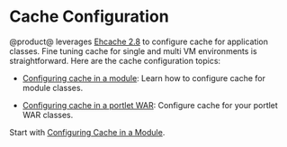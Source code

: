 # Cache Configuration [](id=cache-configuration)

@product@ leverages
[Ehcache 2.8](http://www.ehcache.org/documentation/2.8/configuration/index.html)
to configure cache for application classes. Fine tuning cache for single and
multi VM environments is straightforward. Here are the cache configuration
topics:

-   [Configuring cache in a module](/developer/frameworks/-/knowledge_base/7-2/configuring-cache-in-a-module):
    Learn how to configure cache for module classes. 

-   [Configuring cache in a portlet WAR](/developer/frameworks/-/knowledge_base/7-2/configuring-cache-in-a-portlet-war): 
    Configure cache for your portlet WAR classes.  

Start with [Configuring Cache in a Module](/developer/frameworks/-/knowledge_base/7-2/configuring-cache-in-a-module). 
